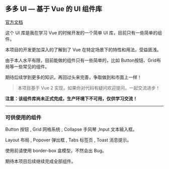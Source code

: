 ## 多多 UI — 基于 Vue 的 UI 组件库

[官方文档](https://zk_titan.gitee.io/ddui-doc/)

这个 UI 库是我在学习 Vue 的时候开发的一个简单 UI 库，目前只有一些简单的组件。

本项目的开发更加深入的了解到了 Vue 在特定场景下的特性和用法，受益匪浅。

由于本人水平有限，目前能做的组件只有一些简单的，比如 Button按钮、Grid布局等一些常见的组件。

期待后续学到更多的知识，再回过头来完善，争取做到和市面上一样！

>本项目基于 Vue 2 实现，如果你对代码有疑问欢迎提问，一起交流进步！

**注意：该组件库尚未正式完成，生产环境下不可用，仅供学习交流！**

---

### 可供使用的组件

Button 按钮 , Grid 网格系统 , Collapse 手风琴 ,Input 文本输入框。

Layout 布局 , Popover 弹出框 ,  Tabs 标签页 , Toast 消息提示。

使用前请使用 border-box 盒模型，不然会出 Bug。

期待本项目后续继续完成全部组件。